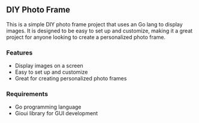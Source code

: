 ## DIY Photo Frame

This is a simple DIY photo frame project that uses an Go lang to display images. It is designed to be easy to set up and customize, making it a great project for anyone looking to create a personalized photo frame.

### Features

- Display images on a screen
- Easy to set up and customize
- Great for creating personalized photo frames

### Requirements

- Go programming language
- Gioui library for GUI development
